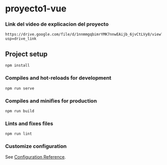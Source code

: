 # proyecto1-vue
### Link del video de explicacion del proyecto
```
https://drive.google.com/file/d/1nnmmgqbimrYMK7nnwEAijb_6jvCtLVy8/view?usp=drive_link
```
## Project setup
```
npm install
```

### Compiles and hot-reloads for development
```
npm run serve
```

### Compiles and minifies for production
```
npm run build
```

### Lints and fixes files
```
npm run lint
```

### Customize configuration
See [Configuration Reference](https://cli.vuejs.org/config/).


